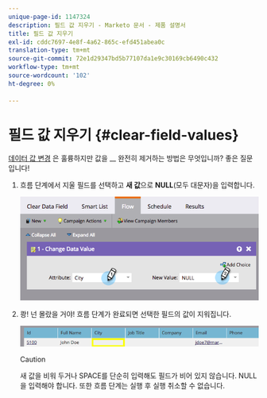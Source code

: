 ```yaml
---
unique-page-id: 1147324
description: 필드 값 지우기 - Marketo 문서 - 제품 설명서
title: 필드 값 지우기
exl-id: cddc7697-4e8f-4a62-865c-efd451abea0c
translation-type: tm+mt
source-git-commit: 72e1d29347bd5b77107da1e9c30169cb6490c432
workflow-type: tm+mt
source-wordcount: '102'
ht-degree: 0%

---
```


# 필드 값 지우기 {#clear-field-values}

[데이터 값 변경](/help/marketo/product-docs/core-marketo-concepts/smart-campaigns/flow-actions/change-data-value.md) 은 훌륭하지만 값을  __ 완전히 제거하는 방법은 무엇입니까? 좋은 질문입니다!

1. 흐름 단계에서 지울 필드를 선택하고 **새 값**&#x200B;으로 **NULL**(모두 대문자)을 입력합니다.

   ![](assets/image2015-3-19-10-3a6-3a14.png)

1. 쾅! 넌 몰랐을 거야! 흐름 단계가 완료되면 선택한 필드의 값이 지워집니다.

   ![](assets/image2015-3-19-10-3a11-3a9.png)

   >[!CAUTION]
   >
   >새 값을 비워 두거나 SPACE를 단순히 입력해도 필드가 비어 있지 않습니다. NULL을 입력해야 합니다. 또한 흐름 단계는 실행 후 실행 취소할 수 없습니다.
